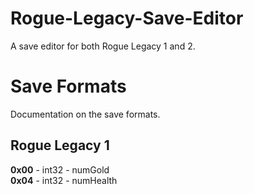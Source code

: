# Rogue-Legacy-Save-Editor
A save editor for both Rogue Legacy 1 and 2.


# Save Formats
Documentation on the save formats.

## Rogue Legacy 1
**0x00** - int32 - numGold
<br/>
**0x04** - int32 - numHealth
